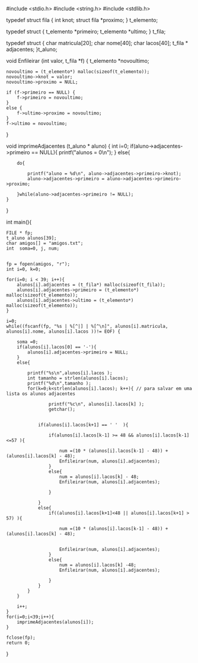 #include <stdio.h>
#include <string.h>
#include <stdlib.h>


typedef struct fila {
	int knot;
	struct fila *proximo;
} t_elemento;


typedef struct {
	t_elemento *primeiro;
	t_elemento *ultimo;
} t_fila;

typedef struct {
	char matricula[20];
	char nome[40];
	char lacos[40];
	t_fila * adjacentes;
}t_aluno;



void Enfileirar (int valor, t_fila *f) {
	t_elemento *novoultimo;	

	novoultimo = (t_elemento*) malloc(sizeof(t_elemento));		
	novoultimo->knot = valor;									
	novoultimo->proximo = NULL;									

	if (f->primeiro == NULL) {									
		f->primeiro = novoultimo;
	}
	else {
		f->ultimo->proximo = novoultimo;						
	}
	f->ultimo = novoultimo;										
}


void imprimeAdjacentes (t_aluno * aluno) {
	int i=0;
	if(aluno->adjacentes->primeiro == NULL){
		printf("alunos = 0\n");
	}
	else{

		do{

			printf("aluno = %d\n", aluno->adjacentes->primeiro->knot);
			aluno->adjacentes->primeiro = aluno->adjacentes->primeiro->proximo;

		}while(aluno->adjacentes->primeiro != NULL);
	}

}

int main(){


	FILE * fp;
	t_aluno alunos[39];
	char amigos[] = "amigos.txt";
	int  soma=0, j, num;

	
	fp = fopen(amigos, "r");
	int i=0, k=0;	

	for(i=0; i < 39; i++){
		alunos[i].adjacentes = (t_fila*) malloc(sizeof(t_fila)); 
		alunos[i].adjacentes->primeiro = (t_elemento*) malloc(sizeof(t_elemento));
		alunos[i].adjacentes->ultimo = (t_elemento*) malloc(sizeof(t_elemento));
	}

	i=0;
	while((fscanf(fp, "%s | %[^|] | %[^\n]", alunos[i].matricula, alunos[i].nome, alunos[i].lacos ))!= EOF) {
	
		soma =0;
		if(alunos[i].lacos[0] == '-'){
			alunos[i].adjacentes->primeiro = NULL;
		}
		else{	
			
			printf("%s\n",alunos[i].lacos );
			int tamanho = strlen(alunos[i].lacos);
			printf("%d\n",tamanho );
			for(k=0;k<strlen(alunos[i].lacos); k++){ // para salvar em uma lista os alunos adjacentes
					
					printf("%c\n", alunos[i].lacos[k] );
					getchar();
					
				
				if(alunos[i].lacos[k+1] == ' '  ){
					
					if(alunos[i].lacos[k-1] >= 48 && alunos[i].lacos[k-1] <=57 ){
						
						num =(10 * (alunos[i].lacos[k-1] - 48)) + (alunos[i].lacos[k] - 48);
						Enfileirar(num, alunos[i].adjacentes);
					}
					else{
						num = alunos[i].lacos[k] - 48;
						Enfileirar(num, alunos[i].adjacentes);
					
					}

				}
				else{
					if((alunos[i].lacos[k+1]<48 || alunos[i].lacos[k+1] > 57) ){
					
						num =(10 * (alunos[i].lacos[k-1] - 48)) + (alunos[i].lacos[k] - 48);
				
						
						Enfileirar(num, alunos[i].adjacentes);
					}
					else{
						num = alunos[i].lacos[k] -48;
						Enfileirar(num, alunos[i].adjacentes);
					
					}
				}
			}
		}

		i++;
	}
	for(i=0;i<39;i++){
		imprimeAdjacentes(alunos[i]);
	}

	fclose(fp);
	return 0;
}	
